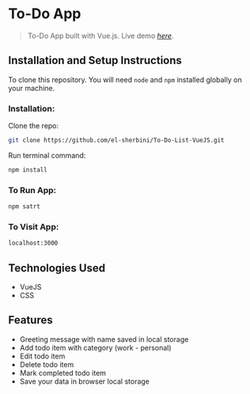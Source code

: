 # To-Do App

> To-Do App built with Vue.js.
> Live demo [_here_](https://todo-list-application-vuejs.netlify.app/).


## Installation and Setup Instructions

To clone this repository. You will need `node` and `npm` installed globally on your machine.

### Installation:

Clone the repo:

```sh
git clone https://github.com/el-sherbini/To-Do-List-VueJS.git
```

Run terminal command:

```sh
npm install
```

### To Run App:

```sh
npm satrt
```

### To Visit App:

```sh
localhost:3000
```

## Technologies Used

- VueJS
- CSS

## Features

- Greeting message with name saved in local storage
- Add todo item with category (work - personal)
- Edit todo item
- Delete todo item
- Mark completed todo item
- Save your data in browser local storage

